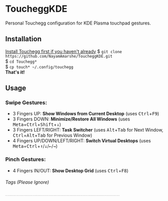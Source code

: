 # ToucheggKDE
Personal Touchegg configuration for KDE Plasma touchpad gestures.

## Installation
[Install Touchegg first if you haven't already](https://github.com/JoseExposito/touchegg)
$ `git clone https://github.com/NayamAmarshe/ToucheggKDE.git`  
$ `cd Touchegg*`  
$ `cp touch* ~/.config/touchegg`  
**That's it!**

## Usage
### Swipe Gestures:
  - 3 Fingers UP: **Show Windows from Current Desktop** (uses <kbd>Ctrl</kbd>+<kbd>F9</kbd>)
  - 3 Fingers DOWN: **Minimize/Restore All Windows** (uses <kbd>Meta</kbd>+<kbd>Ctrl</kbd>+<kbd>Shift</kbd>+<kbd>↓</kbd>)
  - 3 Fingers LEFT/RIGHT: **Task Switcher** (uses <kbd>Alt</kbd>+<kbd>Tab</kbd> for Next Window, <kbd>Ctrl</kbd>+<kbd>Alt</kbd>+<kbd>Tab</kbd> for Previous Window)
  - 4 Fingers UP/DOWN/LEFT/RIGHT: **Switch Virtual Desktops** (uses <kbd>Meta</kbd>+<kbd>Ctrl</kbd>+<kbd>↑</kbd>/<kbd>↓</kbd>/<kbd>←</kbd>/<kbd>→</kbd>)

### Pinch Gestures:
  - 4 Fingers IN/OUT: **Show Desktop Grid** (uses <kbd>Ctrl</kbd>+<kbd>F8</kbd>)





###### Tags (Please Ignore)
<sub><sup><sub><sup><sub><sup><sub><sup><sub><sup><sub><sup><sub><sup><sub><sup>kde,gestures,macos,kde plasma,touchpad gestures,linux gestures,linux touchpad gestures,macos theme,linux gestures touchpad,touchpad gestures ubuntu,kde connect features,linux multitouch gestures,add multi touch trackpad gestures on linux,elementary os gestures,fusuma gestures,trackpad gestures,gestures elementary os,kde plasma customization,mouse gestures,kde connect ubuntu,linux touchpad gestures like mac,touchegg gestures,gestures on ubuntu,linux trackpad gestures,trackpad gestures linux, linux,linux gestures,linux touchpad gestures,gestures,touchpad gestures,linux multitouch gestures,linux gestures touchpad,linux distro,add multi touch trackpad gestures on linux,linux help,linux 2019,linux tutorial 2019,mac trackpad gestures,trackpad gestures,linux gesture mac,gesture su linux,linux gesture,linux trackpad gestures,trackpad gestures linux,macbook-like gestures linux,touchpad gestures linux,swipe gestures for linux,linux touchpad gestures like mac,touchpad gestures linux mint</sup></sub></sup></sub></sup></sub></sup></sub></sup></sub></sup></sub></sup></sub></sup></sub>
